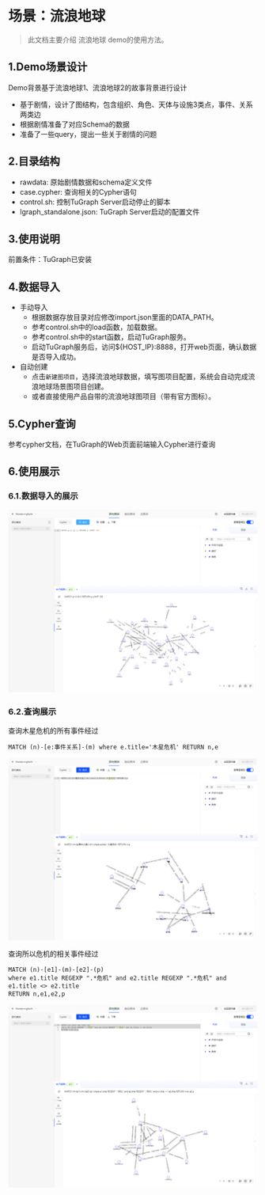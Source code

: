 # 场景：流浪地球

> 此文档主要介绍 流浪地球 demo的使用方法。

## 1.Demo场景设计

Demo背景基于流浪地球1、流浪地球2的故事背景进行设计

- 基于剧情，设计了图结构，包含组织、角色、天体与设施3类点，事件、关系两类边
- 根据剧情准备了对应Schema的数据
- 准备了一些query，提出一些关于剧情的问题

## 2.目录结构

- rawdata: 原始剧情数据和schema定义文件
- case.cypher: 查询相关的Cypher语句
- control.sh: 控制TuGraph Server启动停止的脚本
- lgraph_standalone.json: TuGraph Server启动的配置文件

## 3.使用说明

前置条件：TuGraph已安装

## 4.数据导入

- 手动导入
    - 根据数据存放目录对应修改import.json里面的DATA_PATH。
    - 参考control.sh中的load函数，加载数据。
    - 参考control.sh中的start函数，启动TuGraph服务。
    - 启动TuGraph服务后，访问${HOST_IP}:8888，打开web页面，确认数据是否导入成功。
- 自动创建
    - 点击`新建图项目`，选择流浪地球数据，填写图项目配置，系统会自动完成流浪地球场景图项目创建。
    - 或者直接使用产品自带的流浪地球图项目（带有官方图标）。

## 5.Cypher查询

参考cypher文档，在TuGraph的Web页面前端输入Cypher进行查询

## 6.使用展示

### 6.1.数据导入的展示

![数据导入展示](../../../../images/wandering-earth-1.png)

### 6.2.查询展示
查询木星危机的所有事件经过

```
MATCH (n)-[e:事件关系]-(m) where e.title='木星危机' RETURN n,e
```

![数据导入展示](../../../../images/wandering-earth-2.png)

查询所以危机的相关事件经过

```cypher
MATCH (n)-[e1]-(m)-[e2]-(p)
where e1.title REGEXP ".*危机" and e2.title REGEXP ".*危机" and e1.title <> e2.title
RETURN n,e1,e2,p
```

![数据导入展示](../../../../images/wandering-earth-3.png)